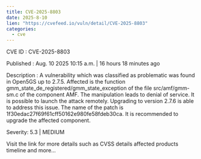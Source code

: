 ```yaml
--- 
title: CVE-2025-8803
date: 2025-8-10
lien: "https://cvefeed.io/vuln/detail/CVE-2025-8803"
categories:
  - cve
---
```


CVE ID : CVE-2025-8803

Published :  Aug. 10
2025
10:15 a.m. | 16 hours
18 minutes ago

Description : A vulnerability
which was classified as problematic
was found in Open5GS up to 2.7.5. Affected is the function gmm_state_de_registered/gmm_state_exception of the file src/amf/gmm-sm.c of the component AMF. The manipulation leads to denial of service. It is possible to launch the attack remotely. Upgrading to version 2.7.6 is able to address this issue. The name of the patch is 1f30edac27f69f61cff50162e980fe58fdeb30ca. It is recommended to upgrade the affected component.

Severity: 5.3 | MEDIUM

Visit the link for more details
such as CVSS details
affected products
timeline
and more...
